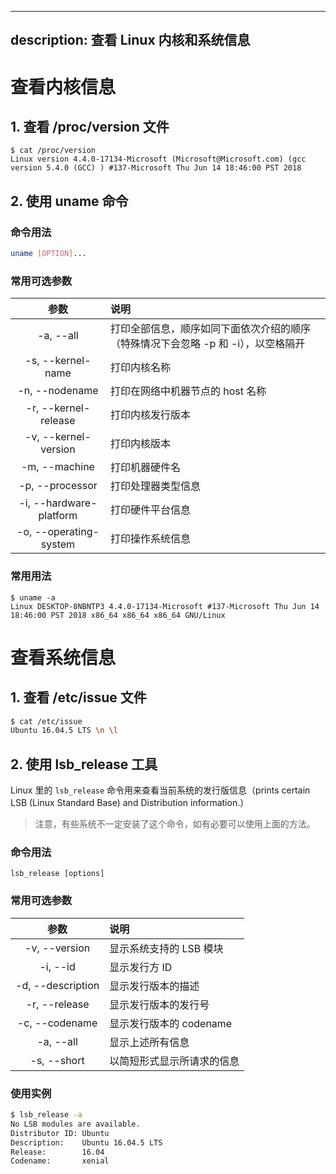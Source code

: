 ----
description: 查看 Linux 内核和系统信息
----

# 查看内核信息

## 1. 查看 /proc/version 文件

``` shell
$ cat /proc/version
Linux version 4.4.0-17134-Microsoft (Microsoft@Microsoft.com) (gcc version 5.4.0 (GCC) ) #137-Microsoft Thu Jun 14 18:46:00 PST 2018
```

## 2. 使用 uname 命令

### 命令用法 

``` bash
uname [OPTION]...
```

### 常用可选参数

| 参数 | 说明 |
|:---:|:---|
| -a, --all | 打印全部信息，顺序如同下面依次介绍的顺序（特殊情况下会忽略 -p 和 -i），以空格隔开|
| -s, --kernel-name | 打印内核名称 |
| -n, --nodename | 打印在网络中机器节点的 host 名称 |
| -r, --kernel-release | 打印内核发行版本 |
| -v, --kernel-version | 打印内核版本 |
| -m, --machine | 打印机器硬件名 |
| -p, --processor | 打印处理器类型信息 |
| -i, --hardware-platform | 打印硬件平台信息 |
| -o, --operating-system | 打印操作系统信息 |

### 常用用法

``` shell
$ uname -a 
Linux DESKTOP-8NBNTP3 4.4.0-17134-Microsoft #137-Microsoft Thu Jun 14 18:46:00 PST 2018 x86_64 x86_64 x86_64 GNU/Linux
```

# 查看系统信息

## 1. 查看 /etc/issue 文件

``` bash
$ cat /etc/issue
Ubuntu 16.04.5 LTS \n \l

```

## 2. 使用 lsb_release 工具

Linux 里的 `lsb_release` 命令用来查看当前系统的发行版信息（prints certain LSB (Linux Standard Base) and Distribution information.）

> 注意，有些系统不一定安装了这个命令，如有必要可以使用上面的方法。

### 命令用法 

``` shell
lsb_release [options]
```

### 常用可选参数

| 参数 | 说明 |
|:---:|:---|
| -v, --version | 显示系统支持的 LSB 模块 |
| -i, --id | 显示发行方 ID |
| -d, --description | 显示发行版本的描述 |
| -r, --release | 显示发行版本的发行号 |
| -c, --codename | 显示发行版本的 codename |
| -a, --all | 显示上述所有信息 |
| -s, --short | 以简短形式显示所请求的信息 |

### 使用实例 

``` bash
$ lsb_release -a
No LSB modules are available.
Distributor ID: Ubuntu
Description:    Ubuntu 16.04.5 LTS
Release:        16.04
Codename:       xenial
```
